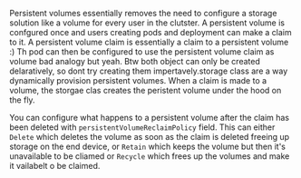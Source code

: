 Persistent volumes essentially removes the need to configure a storage solution like a volume for every user in the clutster. A persistent volume is confgured once and users creating pods and deployment can make a claim to it. A persistent volume claim is essentially a claim to a persistent volume :) Th pod can then be configured to use the persistent volume claim as volume  bad analogy but yeah. Btw both object can only be created delaratively, so dont try creating them impertavely.storage class are a way dynamically provision persistent volumes. When a claim is made to a volume, the storgae clas creates the peristent volume under the hood on the fly.  

You can configure what happens to a persistent volume after the claim has been deleted with `persistentVolumeReclaimPolicy` field. This can either `Delete` which deletes the volume as soon as the claim is deleted freeing up storage on the end device, or `Retain` which keeps the volume but then it's unavailable to be cliamed or `Recycle` which frees up the volumes and make it vailabelt o be claimed. 
